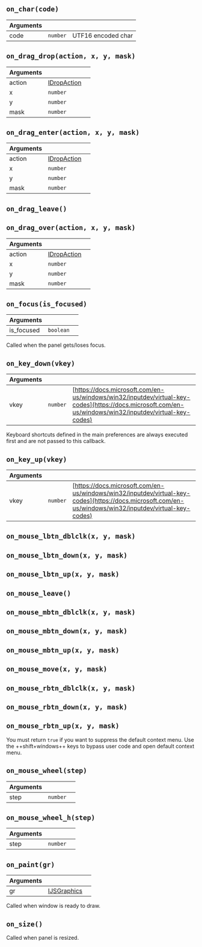 ## `on_char(code)`
|Arguments|||
|---|---|---|
|code|`number`|UTF16 encoded char|

## `on_drag_drop(action, x, y, mask)`
|Arguments|||
|---|---|---|
|action|[IDropAction](../interfaces/IDropAction.md)|
|x|`number`|
|y|`number`|
|mask|`number`|

## `on_drag_enter(action, x, y, mask)`
|Arguments|||
|---|---|---|
|action|[IDropAction](../interfaces/IDropAction.md)|
|x|`number`|
|y|`number`|
|mask|`number`|

## `on_drag_leave()`

## `on_drag_over(action, x, y, mask)`
|Arguments|||
|---|---|---|
|action|[IDropAction](../interfaces/IDropAction.md)|
|x|`number`|
|y|`number`|
|mask|`number`|

## `on_focus(is_focused)`
|Arguments|||
|---|---|---|
|is_focused|`boolean`|

Called when the panel gets/loses focus.

## `on_key_down(vkey)`
|Arguments|||
|---|---|---|
|vkey|`number`|[https://docs.microsoft.com/en-us/windows/win32/inputdev/virtual-key-codes](https://docs.microsoft.com/en-us/windows/win32/inputdev/virtual-key-codes)|

Keyboard shortcuts defined in the main preferences are always executed first and are not passed to this callback.

## `on_key_up(vkey)`
|Arguments|||
|---|---|---|
|vkey|`number`|[https://docs.microsoft.com/en-us/windows/win32/inputdev/virtual-key-codes](https://docs.microsoft.com/en-us/windows/win32/inputdev/virtual-key-codes)|

## `on_mouse_lbtn_dblclk(x, y, mask)`
## `on_mouse_lbtn_down(x, y, mask)`
## `on_mouse_lbtn_up(x, y, mask)`
## `on_mouse_leave()`
## `on_mouse_mbtn_dblclk(x, y, mask)`
## `on_mouse_mbtn_down(x, y, mask)`
## `on_mouse_mbtn_up(x, y, mask)`
## `on_mouse_move(x, y, mask)`
## `on_mouse_rbtn_dblclk(x, y, mask)`
## `on_mouse_rbtn_down(x, y, mask)`

## `on_mouse_rbtn_up(x, y, mask)`
You must return `true` if you want to suppress the default context menu. Use the ++shift+windows++ keys to bypass user code and open default context menu.

## `on_mouse_wheel(step)`
|Arguments|||
|---|---|---|
|step|`number`|

## `on_mouse_wheel_h(step)`
|Arguments|||
|---|---|---|
|step|`number`|

## `on_paint(gr)`
|Arguments|||
|---|---|---|
|gr|[IJSGraphics](../interfaces/IJSGraphics.md)|

Called when window is ready to draw.

## `on_size()`
Called when panel is resized.
